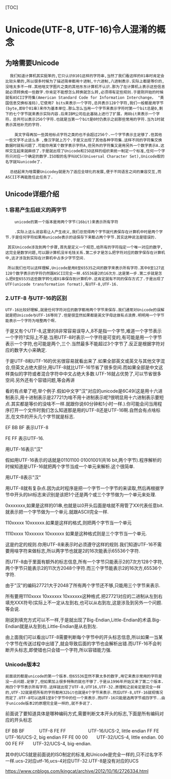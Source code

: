 [TOC]



# Unicode(UTF-8, UTF-16)令人混淆的概念

## 为啥需要Unicode

      我们知道计算机其实挺笨的,它只认识0101这样的字符串,当然了我们看这样的01串时肯定会比较头晕的,所以很多时候为了描述简单都用十进制,十六进制,八进制表示.实际上都是等价的,没啥太多不一样.其他啥文字图片之类的其他东东计算机不认识.那为了在计算机上表示这些信息就必须转换成一些数字.你肯定不能想怎么转换就怎么转,必须得有定些规则.于是刚开始的时候就有ASCII字符集(American Standard Code for Information Interchange， "美国信息交换标准码),它使用7 bits来表示一个字符,总共表示128个字符,我们一般都是用字节(byte,即8个01串)来作为基本单位.那么怎么当用一个字节来表示字符时第一个bit总是0,剩下的七个字节就来表示实际内容.后来IBM公司在此基础上进行了扩展，用8bit来表示一个字符，总共可以表示256个字符.也就是当第一个bit是0时仍表示之前那些常用的字符.当为1时就表示其他补充的字符.

        英文字母再加一些其他标点字符之类的也不会超过256个.一个字节表示主足够了.但其他一些文字不止这么多 ,像汉字就上万个.于是又出现了其他各种字符集.这样不同的字符集交换数据时就有问题了.可能你用某个数字表示字符A,但另外的字符集又是用另外一个数字表示A.这样交互起来就麻烦了.于是就出现了Unicode和ISO这样的组织来统一制定一个标准,任何一个字符只对应一个确定的数字.ISO取的名字叫UCS(Universal Character Set),Unicode取的名字就叫unicode了.

      总结起来为啥需要Unicodey就是为了适应全球化的发展,便于不同语言之间的兼容交互,而ASCII不再能胜任此任务了.

## Unicode详细介绍

### **1.容易产生后歧义的两字节**

        unicode的第一个版本是用两个字节(16bit)来表示所有字符

        .实际上这么说容易让人产生歧义,我们总觉得两个字节就代表保存在计算机中时是两个字节.于是任何字符如果用unicode表示的话保存下来都占两个字节.其实这种说法是错误的.

     其实Unicode涉及到两个步骤,首先是定义一个规范,给所有的字符指定一个唯一对应的数字,这完全是数学问题,可以跟计算机没半毛钱关系.第二步才是怎么把字符对应的数字保存在计算机中,这才涉及到实际在计算机中占多少字节空间.

     所以我们也可以这样理解,Unicode是用0至65535之间的数字来表示所有字符.其中0至127这128个数字表示的字符仍然跟ASCII完全一样.65536是2的16次方.这是第一步.第二步就是怎么把0至65535这些数字转化成01串保存到计算机中.这肯定就有不同的保存方式了.于是出现了UTF(unicode transformation format),有UTF-8,UTF-16.

### **2.UTF-8 与UTF-16的区别**

    UTF-16比较好理解,就是任何字符对应的数字都用两个字节来保存.我们通常对Unicode的误解就是把Unicode与UTF-16等同了.但是很显然如果都是英文字母这做有点浪费.明明用一个字节能表示一个字符为啥整两个啊.

   于是又有个UTF-8,这里的8非常容易误导人,8不是指一个字节,难道一个字节表示一个字符?实际上不是.当用UTF-8时表示一个字符是可变的,有可能是用一个字节表示一个字符,也可能是两个,三个.当然最多不能超过3个字节了.反正是根据字符对应的数字大小来确定.

   于是UTF-8和UTF-16的优劣很容易就看出来了.如果全部英文或英文与其他文字混合,但英文占绝大部分,用UTF-8就比UTF-16节省了很多空间.而如果全部是中文这样类似的字符或者混合字符中中文占绝大多数.UTF-16就占优势了,可以节省很多空间.另外还有个容错问题,等会再讲



  看的有点晕了吧,举个例子.假如中文字"汉"对应的unicode是6C49(这是用十六进制表示,用十进制表示是27721为啥不用十进制表示呢?很明显用十六进制表示要短点.其实都是等价的没啥不一样.就跟你说60分钟和1小时一样.).你可能会问当用程序打开一个文件时我们怎么知道那是用的UTF-8还是UTF-16啊.自然会有点啥标志,在文件的开头几个字节就是标志.

EF BB BF 表示UTF-8

FE FF 表示UTF-16.

 

用UTF-16表示"汉"

假如用UTF-16表示的话就是01101100   01001001(共16 bit,两个字节).程序解析的时候知道是UTF-16就把两个字节当成一个单元来解析.这个很简单.

用UTF-8表示"汉"

用UTF-8就有复杂点.因为此时程序是把一个字节一个字节的来读取,然后再根据字节中开头的bit标志来识别是该把1个还是两个或三个字节做为一个单元来处理.

0xxxxxxx,如果是这样的01串,也就是以0开头后面是啥就不用管了XX代表任意bit.就表示把一个字节做为一个单元.就跟ASCII完全一样.

110xxxxx 10xxxxxx.如果是这样的格式,则把两个字节当一个单元

1110xxxx 10xxxxxx 10xxxxxx 如果是这种格式则是三个字节当一个单元.

这是约定的规则.你用UTF-8来表示时必须遵守这样的规则.我们知道UTF-16不需要用啥字符来做标志,所以两字节也就是2的16次能表示65536个字符.

而UTF-8由于里面有额外的标志信息,所有一个字节只能表示2的7次方128个字符,两个字节只能表示2的11次方2048个字符.而三个字节能表示2的16次方,65536个字符.

由于"汉"的编码27721大于2048了所有两个字节还不够,只能用三个字节来表示.

所有要用1110xxxx 10xxxxxx 10xxxxxx这种格式.把27721对应的二进制从左到右填充XXX符号(实际上不一定从左到右,也可以从右到左,这是涉及到另外一个问题.等会说.

刚说到填充方式可以不一样,于是就出现了Big-Endian,Little-Endian的术语.Big-Endian就是从左到右,Little-Endian是从右到左.

由上面我们可以看出UTF-8需要判断每个字节中的开头标志信息,所以如果一当某个字节在传送过程中出错了,就会导致后面的字节也会解析出错.而UTF-16不会判断开头标志,即使错也只会错一个字符,所以容错能力强.

 

### **Unicode版本2**

    前面说的都是unicode的第一个版本.但65536显然不算太多的数字,用它来表示常用的字符是没一点问题.足够了,但如果加上很多特殊的就也不够了.于是从1996年开始又来了第二个版本.用四个字节表示所有字符.这样就出现了UTF-8,UTF16,UTF-32.原理和之前肯定是完全一样的,UTF-32就是把所有的字符都用32bit也就是4个字节来表示.然后UTF-8,UTF-16就视情况而定了.UTF-8可以选择1至8个字节中的任一个来表示.而UTF-16只能是选两字节或四字节..由于unicode版本2的原理完全是一样的,就不多说了.

前面说了要知道具体是哪种编码方式,需要判断文本开头的标志,下面是所有编码对应的开头标志

EF BB BF　　　 UTF-8
FE FF　　　　　UTF-16/UCS-2, little endian
FF FE　　　　　UTF-16/UCS-2, big endian
FF FE 00 00　　UTF-32/UCS-4, little endian.
00 00 FE FF　　UTF-32/UCS-4, big-endian.

其中的UCS就是前面说的ISO制定的标准,和Unicode是完全一样的,只不过名字不一样.ucs-2对应utf-16,ucs-4对应UTF-32.UTF-8是没有对应的UCS



https://www.cnblogs.com/kingcat/archive/2012/10/16/2726334.html
